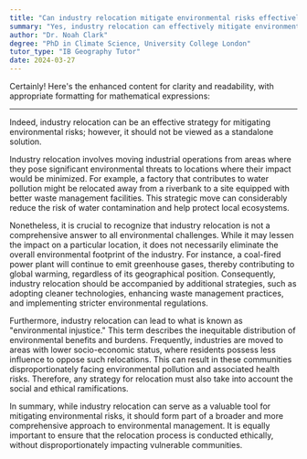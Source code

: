 ```yaml
---
title: "Can industry relocation mitigate environmental risks effectively?"
summary: "Yes, industry relocation can effectively mitigate environmental risks, but it is not a standalone solution."
author: "Dr. Noah Clark"
degree: "PhD in Climate Science, University College London"
tutor_type: "IB Geography Tutor"
date: 2024-03-27
---
```


Certainly! Here's the enhanced content for clarity and readability, with appropriate formatting for mathematical expressions:

---

Indeed, industry relocation can be an effective strategy for mitigating environmental risks; however, it should not be viewed as a standalone solution.

Industry relocation involves moving industrial operations from areas where they pose significant environmental threats to locations where their impact would be minimized. For example, a factory that contributes to water pollution might be relocated away from a riverbank to a site equipped with better waste management facilities. This strategic move can considerably reduce the risk of water contamination and help protect local ecosystems.

Nonetheless, it is crucial to recognize that industry relocation is not a comprehensive answer to all environmental challenges. While it may lessen the impact on a particular location, it does not necessarily eliminate the overall environmental footprint of the industry. For instance, a coal-fired power plant will continue to emit greenhouse gases, thereby contributing to global warming, regardless of its geographical position. Consequently, industry relocation should be accompanied by additional strategies, such as adopting cleaner technologies, enhancing waste management practices, and implementing stricter environmental regulations.

Furthermore, industry relocation can lead to what is known as "environmental injustice." This term describes the inequitable distribution of environmental benefits and burdens. Frequently, industries are moved to areas with lower socio-economic status, where residents possess less influence to oppose such relocations. This can result in these communities disproportionately facing environmental pollution and associated health risks. Therefore, any strategy for relocation must also take into account the social and ethical ramifications.

In summary, while industry relocation can serve as a valuable tool for mitigating environmental risks, it should form part of a broader and more comprehensive approach to environmental management. It is equally important to ensure that the relocation process is conducted ethically, without disproportionately impacting vulnerable communities.
    
